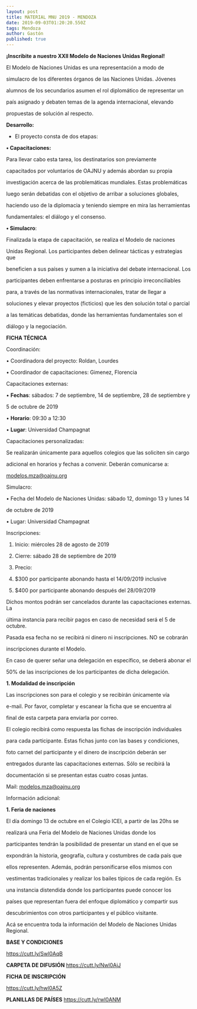 ```yaml
---
layout: post
title: MATERIAL MNU 2019 - MENDOZA
date: 2019-09-03T01:20:20.550Z
tags: Mendoza
author: Gastón
published: true
---
```

**¡Inscribite a nuestro XXII Modelo de Naciones Unidas Regional!**

El Modelo de Naciones Unidas es una representación a modo de

simulacro de los diferentes órganos de las Naciones Unidas. Jóvenes

alumnos de los secundarios asumen el rol diplomático de representar un

país asignado y debaten temas de la agenda internacional, elevando

propuestas de solución al respecto.

**Desarrollo:**

* El proyecto consta de dos etapas:

**• Capacitaciones:**

Para llevar cabo esta tarea, los destinatarios son previamente

capacitados por voluntarios de OAJNU y además abordan su propia

investigación acerca de las problemáticas mundiales. Estas problemáticas

luego serán debatidas con el objetivo de arribar a soluciones globales,

haciendo uso de la diplomacia y teniendo siempre en mira las herramientas

fundamentales: el diálogo y el consenso.

**• Simulacro**:

Finalizada la etapa de capacitación, se realiza el Modelo de naciones

Unidas Regional. Los participantes deben delinear tácticas y estrategias que

beneficien a sus países y sumen a la iniciativa del debate internacional. Los

participantes deben enfrentarse a posturas en principio irreconciliables

para, a través de las normativas internacionales, tratar de llegar a

soluciones y elevar proyectos (ficticios) que les den solución total o parcial

a las temáticas debatidas, donde las herramientas fundamentales son el

diálogo y la negociación.

**FICHA TÉCNICA**

Coordinación:

• Coordinadora del proyecto: Roldan, Lourdes

• Coordinador de capacitaciones: Gimenez, Florencia

Capacitaciones externas:

• **Fechas**: sábados: 7 de septiembre, 14 de septiembre, 28 de septiembre y

5 de octubre de 2019

• **Horario**: 09:30 a 12:30

• **Lugar**: Universidad Champagnat

Capacitaciones personalizadas:

Se realizarán únicamente para aquellos colegios que las soliciten sin cargo

adicional en horarios y fechas a convenir. Deberán comunicarse a:

modelos.mza@oajnu.org

Simulacro:

• Fecha del Modelo de Naciones Unidas: sábado 12, domingo 13 y lunes 14

de octubre de 2019

• Lugar: Universidad Champagnat

Inscripciones:

1. Inicio: miércoles 28 de agosto de 2019

2. Cierre: sábado 28 de septiembre de 2019

3. Precio:

1. $300 por participante abonando hasta el 14/09/2019 inclusive

2. $400 por participante abonando después del 28/09/2019

Dichos montos podrán ser cancelados durante las capacitaciones externas. La

última instancia para recibir pagos en caso de necesidad será el 5 de octubre.

Pasada esa fecha no se recibirá ni dinero ni inscripciones. NO se cobrarán

inscripciones durante el Modelo.

En caso de querer señar una delegación en específico, se deberá abonar el

50% de las inscripciones de los participantes de dicha delegación.

**1. Modalidad de inscripción**

Las inscripciones son para el colegio y se recibirán únicamente vía

e-mail. Por favor, completar y escanear la ficha que se encuentra al

final de esta carpeta para enviarla por correo.

El colegio recibirá como respuesta las fichas de inscripción individuales

para cada participante. Estas fichas junto con las bases y condiciones,

foto carnet del participante y el dinero de inscripción deberán ser

entregados durante las capacitaciones externas. Sólo se recibirá la

documentación si se presentan estas cuatro cosas juntas.

Mail: modelos.mza@oajnu.org

Información adicional:

**1. Feria de naciones**

El día domingo 13 de octubre en el Colegio ICEI, a partir de las 20hs se

realizará una Feria del Modelo de Naciones Unidas donde los

participantes tendrán la posibilidad de presentar un stand en el que se

expondrán la historia, geografía, cultura y costumbres de cada país que

ellos representen. Además, podrán personificarse ellos mismos con

vestimentas tradicionales y realizar los bailes típicos de cada región. Es

una instancia distendida donde los participantes puede conocer los

países que representan fuera del enfoque diplomático y compartir sus

descubrimientos con otros participantes y el público visitante.

Acá se encuentra toda la información del Modelo de Naciones Unidas Regional. 

**BASE Y CONDICIONES**

 https://cutt.ly/Swl0AqB 

**CARPETA DE DIFUSIÓN**  https://cutt.ly/Nwl0AjJ 

**FICHA DE INSCRIPCIÓN** 

https://cutt.ly/hwl0A5Z

**PLANILLAS DE PAÍSES** https://cutt.ly/rwl0ANM
